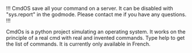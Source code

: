 !!! CmdOS save all your command on a server. It can be disabled with "sys.report" in the godmode. Please contact me if you have any questions. !!!

CmdOs is a python project simulating an operating system. It works on the principle of a real cmd with real and invented commands. Type help to get the list of commands. It is currently only available in French.
